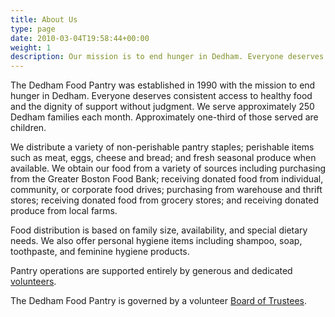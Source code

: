 ```yaml
---
title: About Us
type: page
date: 2010-03-04T19:58:44+00:00
weight: 1
description: Our mission is to end hunger in Dedham. Everyone deserves consistent access to healthy food and the dignity of support without judgment.
---
```

The Dedham Food Pantry was established in 1990 with the mission to end hunger in Dedham. Everyone deserves consistent access to healthy food and the dignity of support without judgment. We serve approximately 250 Dedham families each month. Approximately one-third of those served are children.

We distribute a variety of non-perishable pantry staples; perishable items such as meat, eggs, cheese and bread; and fresh seasonal produce when available. We obtain our food from a variety of sources including purchasing from the Greater Boston Food Bank; receiving donated food from individual, community, or corporate food drives; purchasing from warehouse and thrift stores; receiving donated food from grocery stores; and receiving donated produce from local farms.

Food distribution is based on family size, availability, and special dietary needs. We also offer personal hygiene items including shampoo, soap, toothpaste, and feminine hygiene products.

Pantry operations are supported entirely by generous and dedicated [volunteers][1].

The Dedham Food Pantry is governed by a volunteer [Board of Trustees][2].

 [1]: /volunteer/
 [2]: /about/board-of-trustees/
